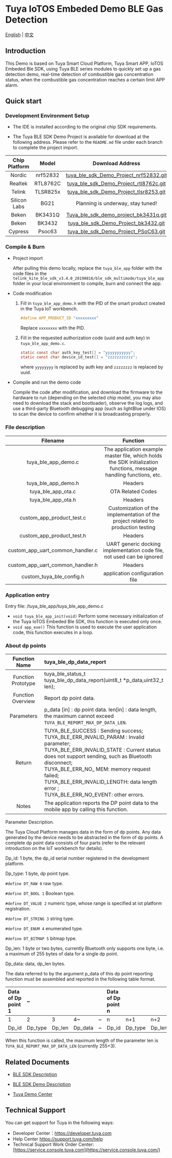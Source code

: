 # Tuya IoTOS Embeded Demo BLE Gas Detection

[English](./README.md) | [中文](./README_zh.md) 



## Introduction 

This Demo is based on Tuya Smart Cloud Platform, Tuya Smart APP, IoTOS Embeded Ble SDK, using Tuya BLE series modules to quickly set up a gas detection demo, real-time detection of combustible gas concentration status, when the combustible gas concentration reaches a certain limit APP alarm.



## Quick start 

### Development Environment Setup 

+ The IDE is installed according to the original chip SDK requirements.

+ The Tuya BLE SDK Demo Project is available for download at the following address. Please refer to the `README.md` file under each branch to complete the project import.

| Chip Platform |  Model   |                       Download Address                       |
| :-----------: | :------: | :----------------------------------------------------------: |
|    Nordic     | nrf52832 | [tuya_ble_sdk_Demo_Project_nrf52832.git](https://github.com/TuyaInc/tuya_ble_sdk_Demo_Project_nrf52832.git) |
|    Realtek    | RTL8762C | [tuya_ble_sdk_Demo_Project_rtl8762c.git](https://github.com/TuyaInc/tuya_ble_sdk_Demo_Project_rtl8762c.git) |
|    Telink     | TLSR825x | [tuya_ble_sdk_Demo_Project_tlsr8253.git](https://github.com/TuyaInc/tuya_ble_sdk_Demo_Project_tlsr8253.git) |
| Silicon Labs  |   BG21   |              Planning is underway, stay tuned!               |
|     Beken     | BK3431Q  | [Tuya_ble_sdk_demo_project_bk3431q.git](https://github.com/TuyaInc/Tuya_ble_sdk_demo_project_bk3431q.git) |
|     Beken     |  BK3432  | [ tuya_ble_sdk_Demo_Project_bk3432.git](https://github.com/TuyaInc/tuya_ble_sdk_Demo_Project_bk3432.git) |
|    Cypress    |  Psoc63  | [tuya_ble_sdk_Demo_Project_PSoC63.git](https://github.com/TuyaInc/tuya_ble_sdk_Demo_Project_PSoC63.git) |



### Compile & Burn

+ Project import

  After pulling this demo locally, replace the `tuya_ble_app` folder with the code files in the `telink_kite_ble_sdk_v3.4.0_20190816/ble_sdk_multimode/tuya_ble_app` folder in your local environment to compile, burn and connect the app.

+ Code modification

  1. Fill in `tuya_ble_app_demo.h` with the PID of the smart product created in the Tuya IoT workbench.

     ```c
     #define APP_PRODUCT_ID "xxxxxxxxx"
     ```

     Replace `xxxxxxxx` with the PID.

  2. Fill in the requested authorization code (uuid and auth key) in `tuya_ble_app_demo.c`.

     ```c
     static const char auth_key_test[] = "yyyyyyyyyyy";
     static const char device_id_test[] = "zzzzzzzzzzz";
     ```

      where `yyyyyyyy` is replaced by auth key and `zzzzzzzz` is replaced by uuid.

+ Compile and run the demo code

  Compile the code after modification, and download the firmware to the hardware to run (depending on the selected chip model, you may also need to download the stack and bootloader), observe the log logs, and use a third-party Bluetooth debugging app (such as lightBlue under IOS) to scan the device to confirm whether it is broadcasting properly.



### File description 

|             Filename             |                           Function                           |
| :------------------------------: | :----------------------------------------------------------: |
|       tuya_ble_app_demo.c        | The application example master file, which holds the SDK initialization functions, message handling functions, etc. |
|       tuya_ble_app_demo.h        |                           Headers                            |
|        tuya_ble_app_ota.c        |                      OTA Related Codes                       |
|        tuya_ble_app_ota.h        |                           Headers                            |
|    custom_app_product_test.c     | Customization of the implementation of the project related to production testing |
|    custom_app_product_test.h     |                           Headers                            |
| custom_app_uart_common_handler.c | UART generic docking implementation code file, not used can be ignored |
| custom_app_uart_common_handler.h |                           Headers                            |
|     custom_tuya_ble_config.h     |                application configuration file                |



### Application entry

Entry file: /tuya_ble_app/tuya_ble_app_demo.c

+ `void tuya_ble_app_init(void)` Perform some necessary initialization of the Tuya IoTOS Embeded Ble SDK, this function is executed only once.
+ `void app_exe()` This function is used to execute the user application code, this function executes in a loop.



### About dp points

|   Function Name    | tuya_ble_dp_data_report                                      |
| :----------------: | :----------------------------------------------------------- |
| Function Prototype | tuya_ble_status_t tuya_ble_dp_data_report(uint8_t *p_data,uint32_t len); |
| Function Overview  | Report dp point data.                                        |
|     Parameters     | p_data [in] : dp point data. len[in] : data length, the maximum cannot exceed `TUYA_BLE_REPORT_MAX_DP_DATA_LEN`. |
|       Return       | TUYA_BLE_SUCCESS : Sending success;<br/>TUYA_BLE_ERR_INVALID_PARAM : Invalid parameter;<br/>TUYA_BLE_ERR_INVALID_STATE : Current status does not support sending, such as Bluetooth disconnect;<br/>TUYA_BLE_ERR_NO_ MEM: memory request failed;<br/>TUYA_BLE_ERR_INVALID_LENGTH: data length error ;<br/>TUYA_BLE_ERR_NO_EVENT: other errors. |
|       Notes        | The application reports the DP point data to the mobile app by calling this function. |

Parameter Description.

The Tuya Cloud Platform manages data in the form of dp points. Any data generated by the device needs to be abstracted in the form of dp points. A complete dp point data consists of four parts (refer to the relevant introduction on the IoT workbench for details).

Dp_id: 1 byte, the dp_id serial number registered in the development platform.

Dp_type: 1 byte, dp point type.

`#define DT_RAW 0` raw type.

`#define DT_BOOL 1` Boolean type.

`#define DT_VALUE 2` numeric type, whose range is specified at iot platform registration.

`#define DT_STRING 3` string type.

`#define DT_ENUM 4` enumerated type.

`#define DT_BITMAP 5` bitmap type.

Dp_len: 1 byte or two bytes, currently Bluetooth only supports one byte, i.e. a maximum of 255 bytes of data for a single dp point.

Dp_data: data, dp_len bytes.



The data referred to by the argument p_data of this dp point reporting function must be assembled and reported in the following table format.

| Data of Dp point 1 | ~       |        |         |      | Data of Dp point n |         |        |         |
| :----------------- | :------ | :----- | :------ | :--- | :----------------- | :------ | :----- | :------ |
| 1                  | 2       | 3      | 4~      | ~    | n                  | n+1     | n+2    | n+3~    |
| Dp_id              | Dp_type | Dp_len | Dp_data | ~    | Dp_id              | Dp_type | Dp_len | Dp_data |

When this function is called, the maximum length of the parameter len is `TUYA_BLE_REPORT_MAX_DP_DATA_LEN` (currently 255+3).



## Related Documents 

+ [BLE SDK Description](https://developer.tuya.com/cn/docs/iot/device-development/embedded-software-development/module-sdk-development-access/ble-chip-sdk/tuya-ble-sdk-user-guide?id=K9h5zc4e5djd9#title-17-tuya%20ble%20sdk%20callback%20event%20%E4%BB%8B%E7%BB%8D) 

+ [BLE SDK Demo Description](https://developer.tuya.com/cn/docs/iot/device-development/embedded-software-development/module-sdk-development-access/ble-chip-sdk/tuya-ble-sdk-demo-instruction-manual?id=K9gq09szmvy2o) 
+ [Tuya Demo Center](https://developer.tuya.com/demo)  



## Technical Support 

You can get support for Tuya in the following ways:

+ Developer Center：https://developer.tuya.com
+ Help Center https://support.tuya.com/help
+ Technical Support Work Order Center: [https://service.console.tuya.com](https://service.console.tuya.com/) 